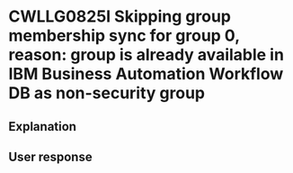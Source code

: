 # CWLLG0825I Skipping group membership sync for group 0, reason: group is already available in IBM Business Automation Workflow DB as non-security group

## Explanation

## User response